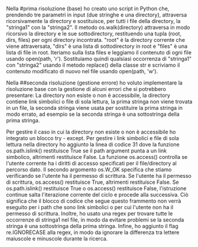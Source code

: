 Nella #prima risoluzione (base) ho creato uno script in Python che, prendendo tre parametri in input (due stringhe e una directory), attraversa ricorsivamente la directory e sostituisce, per tutti i file della directory, la "stringa1" con la "stringa2".
Il metodo os.walk(directory) attraversa in modo ricorsivo la directory e le sue sottodirectory, restituendo una tupla (root, dirs, files) per ogni directory incontrata. "root" è la directory corrente che viene attraversata, "dirs" è una lista di sottodirectory in root e "files" è una lista di file in root. Iteriamo sulla lista files e leggiamo il contenuto di ogni file usando open(path, 'r'). Sostituiamo quindi qualsiasi occorrenza di "stringa1" con "stringa2" usando il metodo replace() della classe str e scriviamo il contenuto modificato di nuovo nel file usando open(path, 'w').



Nella ##seconda risoluzione (gestione errore) ho voluto implementare la risoluzione base con la gestione di alcuni errori che si potrebbero presentare: La directory non esiste o non è accessibile, la directory contiene link simbolici o file di sola lettura, la prima stringa non viene trovata in un file, la seconda stringa viene usata per sostituire la prima stringa in modo errato, ad esempio se la seconda stringa è una sottostringa della prima stringa.

Per gestire il caso in cui la directory non esiste o non è accessibile ho integrato un blocco try - except. Per gestire i link  simbolici e file di sola lettura nella directory ho aggiunto la linea di codice 31 dove la funzione os.path.islink() restituisce True se il path argument punta a un link simbolico, altrimenti restituisce False. La funzione os.access() controlla se l'utente corrente ha i diritti di accesso specificati per il file/directory al percorso dato. Il secondo argomento os.W_OK specifica che stiamo verificando se l'utente ha il permesso di scrittura. Se l'utente ha il permesso di scrittura, os.access() restituisce True, altrimenti restituisce False. Se os.path.islink() restituisce True o os.access() restituisce False, l'istruzione continue salta l'iterazione corrente del ciclo e procede alla successiva. Ciò significa che il blocco di codice che segue questo frammento non verrà eseguito per i path che sono link simbolici o per cui l'utente non ha il permesso di scrittura.
Inoltre, ho usato una regex per trovare tutte le occorrenze di stringa1 nel file, in modo da evitare problemi se la seconda stringa è una sottostringa della prima stringa. Infine, ho aggiunto il flag re.IGNORECASE alla regex, in modo da ignorare la differenza tra lettere maiuscole e minuscole durante la ricerca.
